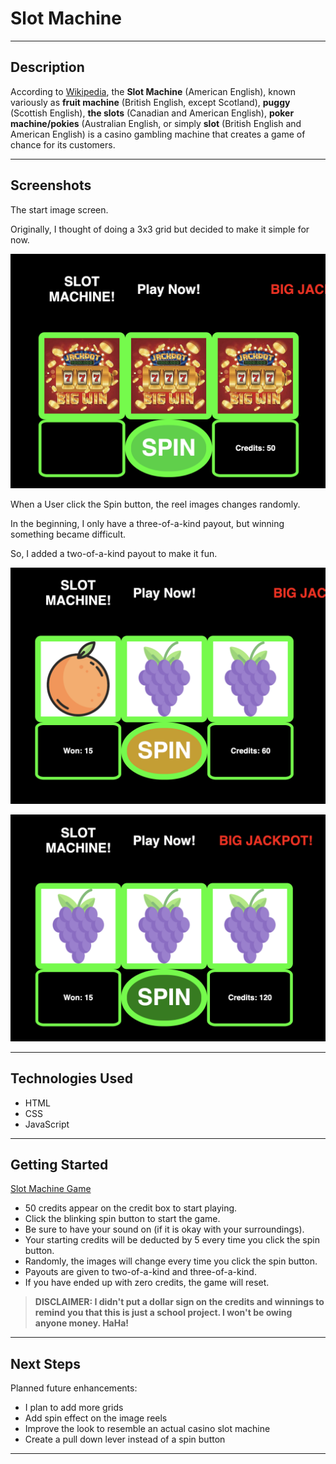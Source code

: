 # Slot Machine

---

## Description

According to [Wikipedia](https://en.wikipedia.org/wiki/Slot_machine), the **Slot Machine** (American English), 
known variously as **fruit machine** (British English, except Scotland), **puggy** (Scottish English), **the slots** 
(Canadian and American English), **poker machine/pokies** (Australian English, or simply **slot** (British English 
and American English) is a casino gambling machine that creates a game of chance for its customers.

---

## Screenshots


The start image screen. 

Originally, I thought of doing a 3x3 grid but decided to make it simple for now. 

![Slot Machine Starting Screen](https://github.com/brownbugz/slotmachine/blob/master/images/slot1.png)


When a User click the Spin button, the reel images changes randomly. 

In the beginning, I only have a three-of-a-kind payout, but winning something became difficult. 

So, I added a two-of-a-kind payout to make it fun.

![Double Image Win](https://github.com/brownbugz/slotmachine/blob/master/images/slot2.png)


![Triple Image Win](https://github.com/brownbugz/slotmachine/blob/master/images/slot3.png)

---

## Technologies Used

* HTML
* CSS
* JavaScript

---

## Getting Started

[Slot Machine Game](https://brownbugz.github.io/slotmachine/)

* 50 credits appear on the credit box to start playing. 
* Click the blinking spin button to start the game.
* Be sure to have your sound on (if it is okay with your surroundings).
* Your starting credits will be deducted by 5 every time you click the spin button.
* Randomly, the images will change every time you click the spin button.
* Payouts are given to two-of-a-kind and three-of-a-kind. 
* If you have ended up with zero credits, the game will reset.

> **DISCLAIMER: I didn't put a dollar sign on the credits and winnings to remind you that this is just a school project.
I won't be owing anyone money. HaHa!**

---

## Next Steps

Planned future enhancements:

* I plan to add more grids
* Add spin effect on the image reels
* Improve the look to resemble an actual casino slot machine
* Create a pull down lever instead of a spin button

---



